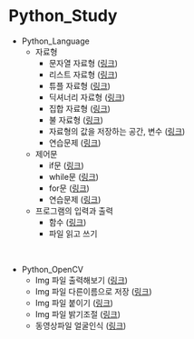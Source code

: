 # Python_Study

- Python_Language
  - 자료형
    - 문자열 자료형 ([링크](https://github.com/Eilison98/Python_Studty/tree/main/Python_Study/String_DataType))
    - 리스트 자료형 ([링크](https://github.com/Eilison98/Python_Studty/tree/main/Python_Study/List_DataType))
    - 튜플 자료형 ([링크](https://github.com/Eilison98/Python_Studty/tree/main/Python_Study/Tuple_DataType))
    - 딕셔너리 자료형 ([링크](https://github.com/Eilison98/Python_Studty/tree/main/Python_Study/Dictionary_DataType))
    - 집합 자료형 ([링크](https://github.com/Eilison98/Python_Studty/tree/main/Python_Study/Set_DataType))
    - 불 자료형 ([링크](https://github.com/Eilison98/Python_Studty/tree/main/Python_Study/Bool_DataType))
    - 자료형의 값을 저장하는 공간, 변수 ([링크](https://github.com/Eilison98/Python_Studty/tree/main/Python_Study/The_value_of_the_material))
    - 연습문제 ([링크](https://github.com/Eilison98/Python_Studty/tree/main/Python_Study/Practice_problem))
  - 제어문
    - if문 ([링크](https://github.com/Eilison98/Python_Studty/blob/main/Python_Study/if/Python_if.py))
    - while문 ([링크](https://github.com/Eilison98/Python_Studty/blob/main/Python_Study/while/Python_while.py))
    - for문 ([링크](https://github.com/Eilison98/Python_Studty/blob/main/Python_Study/for/Python_for.py))
    - 연습문제 ([링크](https://github.com/Eilison98/Python_Studty/blob/main/Python_Study/Problem/Python_Problem.py))
  - 프로그램의 입력과 출력
    - 함수 ([링크](https://github.com/Eilison98/Python_Studty/blob/main/Python_Study/def/Python_def.py))
    - 파일 읽고 쓰기
    
<br/>

- Python_OpenCV
  - Img 파일 출력해보기 ([링크](https://github.com/Eilison98/Python_Studty/tree/main/OpenCV/Import_image#img-%ED%8C%8C%EC%9D%BC-%EC%B6%9C%EB%A0%A5%ED%95%B4%EB%B3%B4%EA%B8%B0))
  - Img 파일 다른이름으로 저장 ([링크](https://github.com/Eilison98/Python_Studty/tree/main/OpenCV/Save_image_as#img-%ED%8C%8C%EC%9D%BC-%EB%8B%A4%EB%A5%B8-%EC%9D%B4%EB%A6%84%EC%9C%BC%EB%A1%9C-%EC%A0%80%EC%9E%A5))
  - Img 파일 붙이기 ([링크](https://github.com/Eilison98/Python_Studty/tree/main/OpenCV/Paste_image#img-%ED%8C%8C%EC%9D%BC-%EB%B6%99%EC%9D%B4%EA%B8%B0))
  - Img 파일 밝기조절 ([링크](https://github.com/Eilison98/Python_Studty/tree/main/OpenCV/Adjust_image_brightness#img-%ED%8C%8C%EC%9D%BC-%EB%B0%9D%EA%B8%B0-%EC%A1%B0%EC%A0%88))
  - 동영상파일 얼굴인식 ([링크](https://github.com/Eilison98/Python_Studty/tree/main/OpenCV/Face_Recognition#%EC%98%81%EC%83%81-%ED%83%90%EC%A7%80%EA%B8%B0-%EC%82%AC%EC%A7%84-%ED%83%90%EC%A7%80%EA%B8%B0))

<br/>
